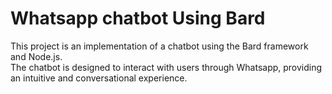 # Whatsapp chatbot Using Bard
 This project is an implementation of a chatbot using the Bard framework and Node.js. <br> The chatbot is designed to interact with users through Whatsapp, providing an intuitive and conversational experience.
